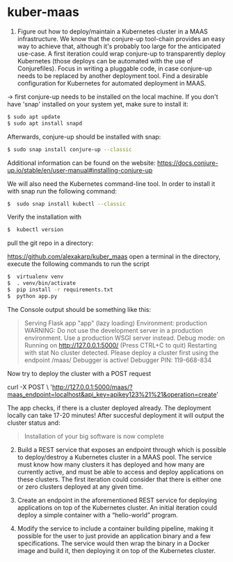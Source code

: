 # kuber-maas

1. Figure out how to deploy/maintain a Kubernetes cluster in a MAAS infrastructure. We know that the conjure-up tool-chain provides an easy way to achieve that, although it's probably too large for the anticipated use-case. A first iteration could wrap conjure-up  to transparently deploy Kubernetes (those deploys can be automated with the use of Conjurefiles). Focus in writing a pluggable code, in case conjure-up needs to be replaced by another deployment tool. Find a desirable configuration for Kubernetes for automated deployment in MAAS. 

→ first conjure-up needs to be installed on the local machine. If you don't have 'snap' installed on your system yet, make sure to install it:

```sh
$ sudo apt update
$ sudo apt install snapd
```
Afterwards, conjure-up should be installed with snap:

```sh
$ sudo snap install conjure-up --classic
```

Additional information can be found on the website:
https://docs.conjure-up.io/stable/en/user-manual#installing-conjure-up

We will also need the Kubernetes command-line tool. In order to install it with snap run the following command:

```sh
$  sudo snap install kubectl --classic
```

Verify the installation with 

```sh
$  kubectl version
```

pull the git repo in a directory:

https://github.com/alexakarp/kuber_maas
open a terminal in the directory, execute the following commands to run the script

```sh
$  virtualenv venv
$  . venv/bin/activate
$  pip install -r requirements.txt
$  python app.py
```

The Console output should be something like this:
> Serving Flask app "app" (lazy loading)
> Environment: production
> WARNING: Do not use the development server in a production environment.
> Use a production WSGI server instead.
> Debug mode: on
> Running on http://127.0.0.1:5000/ (Press CTRL+C to quit)
> Restarting with stat
> No cluster detected. Please deploy a cluster first using the endpoint /maas/
>  Debugger is active!
>  Debugger PIN: 119-668-834


Now try to deploy the cluster with a POST request

curl -X POST \ 'http://127.0.0.1:5000/maas/?maas_endpoint=localhost&api_key=apikey123%21%21&operation=create'

The app checks, if there is a cluster deployed already. The deployment locally can take 17-20 minutes! After succesful deployment it will output the cluster status and:
> Installation of your big software is now complete

2. Build a REST service that exposes an endpoint through which is possible to deploy/destroy a Kubernetes cluster in a MAAS pool. The service must know how many clusters it has deployed and how many are currently active, and must be able to access and deploy applications on these clusters. The first iteration could consider that there is either one or zero clusters deployed at any given time.


3. Create an endpoint in the aforementioned REST service for deploying applications on top of the Kubernetes cluster. An initial iteration could deploy a simple container with a “hello-world” program.


4. Modify the service to include a container building pipeline, making it possible for the user to just provide an application binary and a few specifications. The service would then wrap the binary in a Docker image and build it, then deploying it on top of the Kubernetes cluster.
